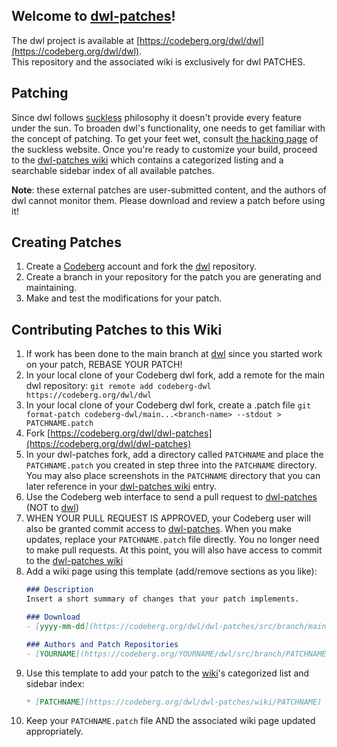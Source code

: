 ## Welcome to [dwl-patches](https://codeberg.org/dwl/dwl-patches)!  
The dwl project is available at [https://codeberg.org/dwl/dwl](https://codeberg.org/dwl/dwl).  
This repository and the associated wiki is exclusively for dwl PATCHES.

## Patching
Since dwl follows [suckless](https://suckless.org/) philosophy it doesn't provide every feature under the sun. To broaden dwl's functionality, one needs to get familiar with the concept of patching. To get your feet wet, consult [the hacking page](https://suckless.org/hacking/) of the suckless website. Once you're ready to customize your build, proceed to the [dwl-patches wiki](https://codeberg.org/dwl/dwl-patches/wiki) which contains a categorized listing and a searchable sidebar index of all available patches.

**Note**: these external patches are user-submitted content, and the authors of dwl cannot monitor them. Please download and review a patch before using it!

## Creating Patches
1. Create a [Codeberg](https://codeberg.org) account and fork the [dwl](https://codeberg.org/dwl/dwl) repository.
2. Create a branch in your repository for the patch you are generating and maintaining. 
3. Make and test the modifications for your patch.

## Contributing Patches to this Wiki
1. If work has been done to the main branch at [dwl](https://codeberg.org/dwl/dwl) since you started work on your patch, REBASE YOUR PATCH!
2. In your local clone of your Codeberg dwl fork, add a remote for the main dwl repository:
    `git remote add codeberg-dwl https://codeberg.org/dwl/dwl`
3. In your local clone of your Codeberg dwl fork, create a .patch file
    `git format-patch codeberg-dwl/main...<branch-name> --stdout > PATCHNAME.patch`
4. Fork [https://codeberg.org/dwl/dwl-patches](https://codeberg.org/dwl/dwl-patches)
5. In your dwl-patches fork, add a directory called `PATCHNAME` and place the `PATCHNAME.patch` you created in step three into the `PATCHNAME` directory. You may also place screenshots in the `PATCHNAME` directory that you can later reference in your [dwl-patches wiki](https://codeberg.org/dwl/dwl-patches/wiki) entry.
6. Use the Codeberg web interface to send a pull request to [dwl-patches](https://codeberg.org/dwl/dwl-patches) (NOT to [dwl](https://codeberg.org/dwl/dwl))
7. WHEN YOUR PULL REQUEST IS APPROVED, your Codeberg user will also be granted commit access to [dwl-patches](https://codeberg.org/dwl/dwl-patches). When you make updates, replace your `PATCHNAME.patch` file directly. You no longer need to make pull requests. At this point, you will also have access to commit to the [dwl-patches wiki](https://codeberg.org/dwl/dwl-patches/wiki)
8. Add a wiki page using this template (add/remove sections as you like):
    ```markdown
    ### Description
    Insert a short summary of changes that your patch implements.

    ### Download
    - [yyyy-mm-dd](https://codeberg.org/dwl/dwl-patches/src/branch/main/PATCHNAME/PATCHNAME.patch)

    ### Authors and Patch Repositories
    - [YOURNAME](https://codeberg.org/YOURNAME/dwl/src/branch/PATCHNAME)
    ```
9. Use this template to add your patch to the [wiki](https://codeberg.org/dwl/dwl-patches/wiki)'s categorized list and sidebar index:
    ```markdown
    * [PATCHNAME](https://codeberg.org/dwl/dwl-patches/wiki/PATCHNAME)
    ```
10. Keep your `PATCHNAME.patch` file AND the associated wiki page updated appropriately.
